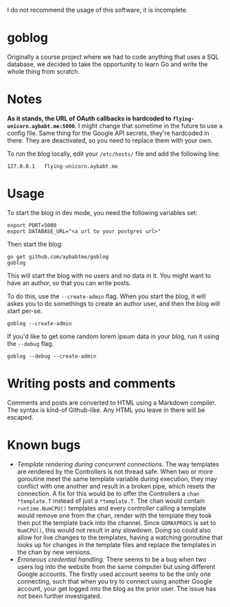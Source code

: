I do not recommend the usage of this software, it is incomplete.

goblog
================

Originally a course project where we had to code anything that uses a SQL database, we decided to take the opportunity to learn Go and write the whole thing from scratch.

# Notes

__As it stands, the URL of OAuth callbacks is hardcoded to `flying-unicorn.aybabt.me:5000`__.
 I might change that sometime in the future to use a config file.  Same thing for the Google API secrets, they're hardcoded in there.  They are deactivated, so you need to replace them with your own.
 
To run the blog locally, edit your `/etc/hosts/` file and add the following line:

```
127.0.0.1   flying-unicorn.aybabt.me
```

# Usage

To start the blog in dev mode, you need the following variables set:

```
export PORT=5000
export DATABASE_URL="<a url to your postgres url>"
```

Then start the blog:

```
go get github.com/aybabtme/goblog
goblog
```

This will start the blog with no users and no data in it.  You might want to have an author, so that you can write posts.

To do this, use the `--create-admin` flag.  When you start the blog, it will askes you to do somethings to create
an author user, and then the blog will start per-se.

```
goblog --create-admin
```

If you'd like to get some random lorem ipsum data in your blog, run it using the `--debug` flag.

```
goblog --debug --create-admin
```

# Writing posts and comments

Comments and posts are converted to HTML using a Markdown compiler.  The syntax is kind-of Github-like.  Any HTML you leave in there will be escaped.

# Known bugs

* _Template rendering during concurrent connections._ The way templates are rendered by the Controllers is not thread safe.  When two or more goroutine meet the same template variable during execution, they may conflict with one another and result in a broken pipe, which resets the connection.  A fix for this would be to offer the Controllers a `chan *template.T` instead of just a `*template.T`.  The chan would contain `runtime.NumCPU()` templates and every controller calling a template would remove one from the chan, render with the template they took then put the template back into the channel.  Since `GOMAXPROCS` is set to `NumCPU()`, this would not result in any slowdown.  Doing so could also allow for live changes to the templates, having a watching goroutine that looks up for changes in the template files and replace the templates in the chan by new versions.
* _Erroneous credential handling._ There seems to be a bug when two users log into the website from the same computer but using different Google accounts.  The firstly used account seems to be the only one connecting, such that when you try to connect using another Google account, your get logged into the blog as the prior user.  The issue has not been further investigated.
